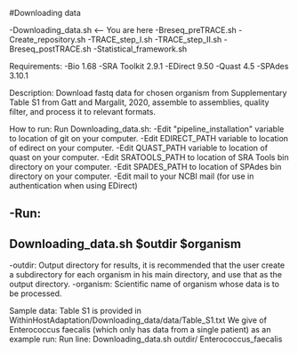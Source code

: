 #Downloading data

-Downloading_data.sh <-- You are here
-Breseq_preTRACE.sh
-Create_repository.sh
-TRACE_step_I.sh
-TRACE_step_II.sh
-Breseq_postTRACE.sh
-Statistical_framework.sh

Requirements:
-Bio 1.68
-SRA Toolkit 2.9.1
-EDirect 9.50
-Quast 4.5
-SPAdes 3.10.1

Description:
Download fastq data for chosen organism from Supplementary Table S1 from Gatt and Margalit, 2020, assemble to assemblies,
quality filter, and process it to relevant formats.

How to run:
Run Downloading_data.sh:
-Edit "pipeline_installation" variable to location of git on your computer.
-Edit EDIRECT_PATH variable to location of edirect on your computer.
-Edit QUAST_PATH variable to location of quast on your computer.
-Edit SRATOOLS_PATH to location of SRA Tools bin directory on your computer.
-Edit SPADES_PATH to location of SPAdes bin directory on your computer.
-Edit mail to your NCBI mail (for use in authentication when using EDirect)

-Run:
--------------------------------------------------------------------------------
Downloading_data.sh $outdir $organism
--------------------------------------------------------------------------------
-outdir: Output directory for results, it is recommended that the user create a subdirectory for each organism in his main
directory, and use that as the output directory.
-organism: Scientific name of organism whose data is to be processed.

Sample data:
Table S1 is provided in WithinHostAdaptation/Downloading_data/data/Table_S1.txt
We give of Enterococcus faecalis (which only has data from a single patient) as an example run:
Run line:
Downloading_data.sh outdir/ Enterococcus_faecalis
